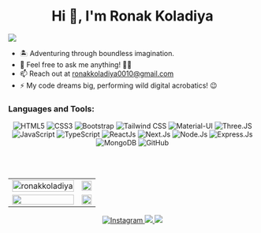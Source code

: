 <!--
**ronakkoladiya0010/ronakkoladiya0010** is a ✨ _special_ ✨ repository because its `README.md` (this file) appears on your GitHub profile.

Here are some ideas to get you started:

- 🔭 I’m currently working on ...
- 🌱 I’m currently learning Express, NodeJs, Express, MongoDB
- 👯 I’m looking to collaborate on ...
- 🤔 I’m looking for help with ...
- 💬 Ask me about ...
- 📫 How to reach me: ...
- 😄 Pronouns: ...
- ⚡ Fun fact: ...
-->

<h1 align="center">Hi 👋, I'm Ronak Koladiya</h1>
<img src="https://user-images.githubusercontent.com/73097560/115834477-dbab4500-a447-11eb-908a-139a6edaec5c.gif">


- 🏝️ Adventuring through boundless imagination.
- 💬 Feel free to ask me anything! 👨‍💻
- 📫 Reach out at [ronakkoladiya0010@gmail.com](mailto:ronakkoladiya0010@gmail.com)
- ⚡ My code dreams big, performing wild digital acrobatics! 😉


<h3 align="left">Languages and Tools:</h3>
<p align="center"> 
  <img alt="HTML5" src="https://img.shields.io/badge/html5-%23E34F26.svg?&style=for-the-badge&logo=html5&logoColor=white"/>
  <img alt="CSS3" src="https://img.shields.io/badge/css3-%231572B6.svg?&style=for-the-badge&logo=css3&logoColor=white"/>
  <img alt="Bootstrap" src="https://img.shields.io/badge/bootstrap-%23563D7C.svg?&style=for-the-badge&logo=bootstrap&logoColor=white"/>
  <img alt="Tailwind CSS" src="https://img.shields.io/badge/tailwindcss-%2338B2AC.svg?&style=for-the-badge&logo=tailwind-css&logoColor=white"/>
  <img alt="Material-UI" src="https://img.shields.io/badge/material--ui-%230081CB.svg?&style=for-the-badge&logo=mui&logoColor=white"/>
  <img alt="Three.JS" src="https://img.shields.io/badge/three.js-white?&style=for-the-badge&logo=three.js&logoColor=black"/>
  <img alt="JavaScript" src="https://img.shields.io/badge/javascript-%23323330.svg?&style=for-the-badge&logo=javascript&logoColor=%23F7DF1E"/>
  <img alt="TypeScript" src="https://img.shields.io/badge/typescript-%23007ACC.svg?style=for-the-badge&logo=typescript&logoColor=white"/>
  <img alt="ReactJs" src="https://img.shields.io/badge/react.js-%2320232a.svg?&style=for-the-badge&logo=react&logoColor=%2361DAFB"/>
  <img alt="Next.Js" src="https://img.shields.io/badge/next.js-%23000000.svg?&style=for-the-badge&logo=next.js&logoColor=white"/>
  <img alt="Node.Js" src="https://img.shields.io/badge/node.js-2c682c.svg?&style=for-the-badge&logo=node.js&logoColor=white"/>
  <img alt="Express.Js" src="https://img.shields.io/badge/express.js-%23000000.svg?&style=for-the-badge&logo=express&logoColor=white"/>
  <img alt="MongoDB" src="https://img.shields.io/badge/mongodb-001e2b.svg?&style=for-the-badge&logo=mongodb&logoColor=00ed64"/>
  <img alt="GitHub" src="https://img.shields.io/badge/github-%23121011.svg?&style=for-the-badge&logo=github&logoColor=white"/>
</p>



<br/> <br/>

<table>
  <tr>
    <td>
      <a href="https://www.github.com/ronakkoladiya">
        <img src="https://github-readme-stats.vercel.app/api?username=ronakkoladiya&show_icons=true&theme=github_dark_dimmed&count_private=true&hide_border=true" alt="ronakkoladiya" style="width: 100%;"/>
      </a>
    </td>
    <td> 
      <a href="https://www.github.com/ronakkoladiya">
       <img src ="http://github-readme-streak-stats.herokuapp.com?user=ronakkoladiya&hide_border=true&theme=github_dark_dimmed" style="width: 100%;"/>
      </a>
    </td>
  </tr>
  <tr>
    <td>
      <a href="https://www.github.com/ronakkoladiya">
       <img src ="https://github-readme-stats.vercel.app/api/top-langs/?username=ronakkoladiya&langs_count=8&layout=compact&theme=github_dark_dimmed&hide_border=true" style="width: 100%;"/>
      </a>
    </td>
     <td>
       <a href="https://ronakkoladiya.vercel.app">
       <img src ="https://github-readme-stats.vercel.app/api/pin/?username=ronakkoladiya&repo=portfolio&theme=github_dark_dimmed&show_icons=true&hide_border=true" style="width: 100%;"/>
      </a>
    </td>
  </tr>
</table>
<p align="center"> 
  <a href="https://www.instagram.com/ronxkk" target="_blank">
    <img alt="Instagram" src="https://img.shields.io/badge/ronxkk-%23E4405F.svg?&style=for-the-badge&logo=Instagram&logoColor=white"/>
  </a>
    
  <a href="https://in.linkedin.com/in/ronak-koladiya-a4839524b" target="_blank">
    <img src="https://img.shields.io/badge/linkedin-%230077B5.svg?&style=for-the-badge&logo=linkedin&logoColor=white">
  </a>

  <a href="https://ronakkoladiya.vercel.app">
    <img src="https://img.shields.io/badge/WEBSITE-black?&style=for-the-badge&logo=googleearth&logoColor=white">
  </a>

</p>
